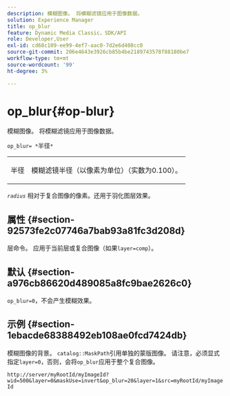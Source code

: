 ```yaml
---
description: 模糊图像。 将模糊滤镜应用于图像数据。
solution: Experience Manager
title: op_blur
feature: Dynamic Media Classic，SDK/API
role: Developer,User
exl-id: cd68c109-ee99-4ef7-aac0-7d2e6d408cc0
source-git-commit: 206e4643e3926cb85b4be2189743578f88180be7
workflow-type: tm+mt
source-wordcount: '99'
ht-degree: 3%

---
```


# op_blur{#op-blur}

模糊图像。 将模糊滤镜应用于图像数据。

`op_blur= *`半径`*`

<table id="simpletable_1DD41D819BE74130A77ECFC28486F70A"> 
 <tr class="strow"> 
  <td class="stentry"> <p><span class="varname"> 半径</span> </p> </td> 
  <td class="stentry"> <p>模糊滤镜半径（以像素为单位）（实数为0.100）。 </p></td> 
 </tr> 
</table>

*`radius`* 相对于复合图像的像素。还用于羽化图层效果。

## 属性 {#section-92573fe2c07746a7bab93a81fc3d208d}

层命令。 应用于当前层或复合图像（如果`layer=comp`）。

## 默认 {#section-a976cb86620d489085a8fc9bae2626c0}

`op_blur=0`，不会产生模糊效果。

## 示例 {#section-1ebacde68388492eb108ae0fcd7424db}

模糊图像的背景。 `catalog::MaskPath`引用单独的蒙版图像。 请注意，必须显式指定`layer=0`，否则，会将`op_blur`应用于整个复合图像。

`http://server/myRootId/myImageId?wid=500&layer=0&maskUse=invert&op_blur=20&layer=1&src=myRootId/myImageId`
